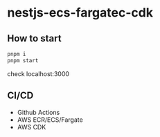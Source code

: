 # nestjs-ecs-fargatec-cdk

## How to start

```bash
pnpm i
pnpm start
```

check localhost:3000

## CI/CD

- Github Actions
- AWS ECR/ECS/Fargate
- AWS CDK
